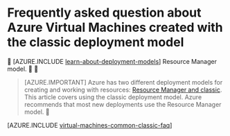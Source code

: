 <properties
	pageTitle="Frequently asked questions for VMs | Azure"
	description="Answers to some of the common questions about Azure virtual machines created with the classic deployment model."
	services="virtual-machines-linux"
	documentationCenter=""
	authors="cynthn"
	manager="timlt"
	editor=""
	tags="azure-service-management"/>

<tags
	ms.service="virtual-machines-linux"
	ms.date="05/05/2016"
	wacn.date=""/>

# Frequently asked question about Azure Virtual Machines created with the classic deployment model


[AZURE.INCLUDE [learn-about-deployment-models](../includes/learn-about-deployment-models-classic-include.md)] Resource Manager model.


> [AZURE.IMPORTANT] Azure has two different deployment models for creating and working with resources:  [Resource Manager and classic](/documentation/articles/resource-manager-deployment-model/).  This article covers using the classic deployment model. Azure recommends that most new deployments use the Resource Manager model.


[AZURE.INCLUDE [virtual-machines-common-classic-faq](../includes/virtual-machines-common-classic-faq.md)]
